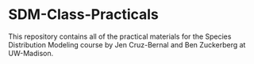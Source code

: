 # SDM-Class-Practicals
This repository contains all of the practical materials for the Species Distribution Modeling course by Jen Cruz-Bernal and Ben Zuckerberg at UW-Madison.

